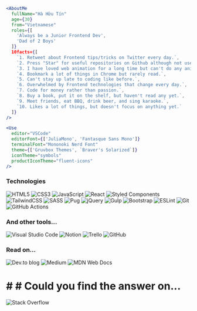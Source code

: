 ```jsx
<AboutMe
  fullName="Hà Hữu Tín"
  age={30}
  from="Vietnamese"
  roles={[
    'Always be a Junior Frontend Dev',
    'Dad of 2 Boys'
  ]}
  10facts={[
    `1. Retweet about Frontend tips/tricks on Twitter every day.`,
    `2. Press "Star" for useful repositories on Github although not used yet.`,
    `3. I have loved web animation for a long time but can't do any animation projects yet.`,
    `4. Bookmark a lot of things in Chrome but rarely read.`,
    `5. Can't stay up late to coding like before.`,
    `6. Overwhelmed by Frontend technologies that change every day.`,
    `7. Code for money rather than passion.`,
    `8. Buy a book, put it on the shelf, but haven't read any yet.`,
    `9. Meet friends, eat BBQ, drink beer, and sing karaoke.`,
    `10. Likes a lot of things, but doesn't focus on anything yet.`
  ]}
/>

<Use
  editor="VSCode"
  editorFont={['JuliaMono', 'Fantasque Sans Mono']}
  terminalFont="Mononoki Nerd Font"
  theme={['Gruvbox Themes', `Braver's Solarized`]}
  iconTheme="symbols"
  productIconTheme="fluent-icons"
/>
```

### Technologies

![HTML5](https://img.shields.io/badge/html5-%23E34F26.svg?style=for-the-badge&logo=html5&logoColor=white)
![CSS3](https://img.shields.io/badge/css3-%231572B6.svg?style=for-the-badge&logo=css3&logoColor=white)
![JavaScript](https://img.shields.io/badge/javascript-%23323330.svg?style=for-the-badge&logo=javascript&logoColor=%23F7DF1E)
![React](https://img.shields.io/badge/react-%2320232a.svg?style=for-the-badge&logo=react&logoColor=%2361DAFB)
![Styled Components](https://img.shields.io/badge/styled--components-DB7093?style=for-the-badge&logo=styled-components&logoColor=white)
![TailwindCSS](https://img.shields.io/badge/tailwindcss-%2338B2AC.svg?style=for-the-badge&logo=tailwind-css&logoColor=white)
![SASS](https://img.shields.io/badge/SASS-hotpink.svg?style=for-the-badge&logo=SASS&logoColor=white)
![Pug](https://img.shields.io/badge/Pug-FFF?style=for-the-badge&logo=pug&logoColor=A86454)
![jQuery](https://img.shields.io/badge/jquery-%230769AD.svg?style=for-the-badge&logo=jquery&logoColor=white)
![Gulp](https://img.shields.io/badge/GULP-%23CF4647.svg?style=for-the-badge&logo=gulp&logoColor=white)
![Bootstrap](https://img.shields.io/badge/bootstrap-%23563D7C.svg?style=for-the-badge&logo=bootstrap&logoColor=white)
![ESLint](https://img.shields.io/badge/ESLint-4B3263?style=for-the-badge&logo=eslint&logoColor=white)
![Git](https://img.shields.io/badge/git-%23F05033.svg?style=for-the-badge&logo=git&logoColor=white)
![GitHub Actions](https://img.shields.io/badge/github%20actions-%232671E5.svg?style=for-the-badge&logo=githubactions&logoColor=white)


### And other tools...

![Visual Studio Code](https://img.shields.io/badge/Visual%20Studio%20Code-0078d7.svg?style=for-the-badge&logo=visual-studio-code&logoColor=white)
![Notion](https://img.shields.io/badge/Notion-%23000000.svg?style=for-the-badge&logo=notion&logoColor=white)
![Trello](https://img.shields.io/badge/Trello-%23026AA7.svg?style=for-the-badge&logo=Trello&logoColor=white)
![GitHub](https://img.shields.io/badge/github-%23121011.svg?style=for-the-badge&logo=github&logoColor=white)


### Read on...

![Dev.to blog](https://img.shields.io/badge/dev.to-0A0A0A?style=for-the-badge&logo=dev.to&logoColor=white)
![Medium](https://img.shields.io/badge/Medium-12100E?style=for-the-badge&logo=medium&logoColor=white)
![MDN Web Docs](https://img.shields.io/badge/MDN_Web_Docs-black?style=for-the-badge&logo=mdnwebdocs&logoColor=white)


# # # Could you find the answer on...

![Stack Overflow](https://img.shields.io/badge/-Stackoverflow-FE7A16?style=for-the-badge&logo=stack-overflow&logoColor=white)
